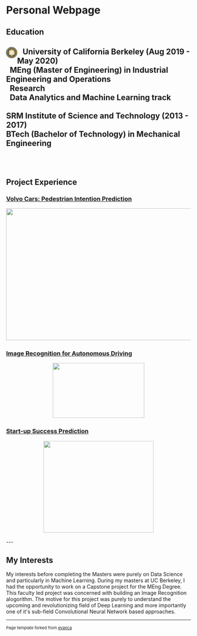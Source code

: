 # Personal Webpage

## Education

<img style="float: left;" src="images/berkeley.png?raw=true" width="30" height="30"/> &nbsp;&nbsp;
**University of California Berkeley** (Aug 2019 - May 2020)
<br>
&nbsp;&nbsp;MEng (Master of Engineering) in Industrial Engineering and Operations 
<br>
&nbsp;&nbsp;Research
<br>
&nbsp;&nbsp;Data Analytics and Machine Learning track
<br><br>
**SRM Institute of Science and Technology** (2013 - 2017)
<br>
BTech (Bachelor of Technology) in Mechanical Engineering
---
<br><br>



## Project Experience

### [Volvo Cars: Pedestrian Intention Prediction](/meng_volvo.md)

<p align='center'>
    <img src="images/modelC.gif?raw=true" width="640" height="360"/>
</p>

### [Image Recognition for Autonomous Driving](/meng_capstone.md)

<p align='center'>
    <img src="images/ripple.png?raw=true" width="250" height="150"/>
</p>

### [Start-up Success Prediction](/meng_startup.md)

<p align='center'>
    <img src="images/modelC1.gif?raw=true" width="300" height="250"/>
</p>
---

## My Interests

My interests before completing the Masters were purely on Data Science and particularly in Machine Learning. During my masters at UC Berkeley, I had the opportunity to work on a Capstone project for the MEng Degree. This faculty led project was concerned with building an Image Recognition alogorithm. The motive for this project was purely to understand the upcoming and revolutionizing field of Deep Learning and more importantly one of it's sub-field Convolutional Neural Network based approaches. 

---
<p style="font-size:11px">Page template forked from <a href="https://github.com/evanca/quick-portfolio">evanca</a></p>
<!-- Remove above link if you don't want to attibute -->
